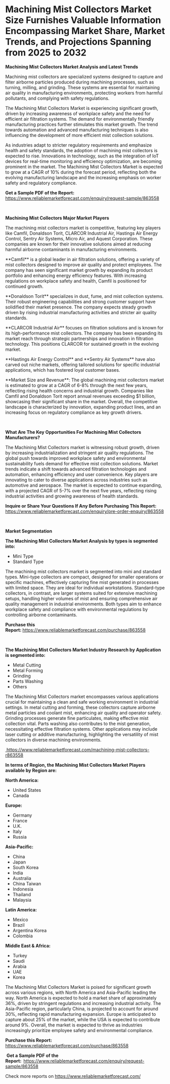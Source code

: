<p><h1>Machining Mist Collectors Market Size Furnishes Valuable Information Encompassing Market Share, Market Trends, and Projections Spanning from 2025 to 2032</h1></p><p><strong>Machining Mist Collectors Market Analysis and Latest Trends</strong></p>
<p><p>Machining mist collectors are specialized systems designed to capture and filter airborne particles produced during machining processes, such as turning, milling, and grinding. These systems are essential for maintaining air quality in manufacturing environments, protecting workers from harmful pollutants, and complying with safety regulations.</p><p>The Machining Mist Collectors Market is experiencing significant growth, driven by increasing awareness of workplace safety and the need for efficient air filtration systems. The demand for environmentally friendly manufacturing practices further stimulates this market growth. The trend towards automation and advanced manufacturing techniques is also influencing the development of more efficient mist collection solutions.</p><p>As industries adapt to stricter regulatory requirements and emphasize health and safety standards, the adoption of machining mist collectors is expected to rise. Innovations in technology, such as the integration of IoT devices for real-time monitoring and efficiency optimization, are becoming prominent in the market. The Machining Mist Collectors Market is expected to grow at a CAGR of 10% during the forecast period, reflecting both the evolving manufacturing landscape and the increasing emphasis on worker safety and regulatory compliance.</p></p>
<p><strong>Get a Sample PDF of the Report:&nbsp;</strong> <a href="https://www.reliablemarketforecast.com/enquiry/request-sample/863558?utm_campaign=2210&utm_medium=2&utm_source=Github&utm_content=ia&utm_term=20022025&utm_id=machining-mist-collectors">https://www.reliablemarketforecast.com/enquiry/request-sample/863558</a></p>
<p>&nbsp;</p>
<p><strong>Machining Mist Collectors Major Market Players</strong></p>
<p><p>The machining mist collectors market is competitive, featuring key players like Camfil, Donaldson Torit, CLARCOR Industrial Air, Hastings Air Energy Control, Sentry Air Systems, Micro Air, and Aquest Corporation. These companies are known for their innovative solutions aimed at reducing harmful airborne contaminants in manufacturing environments.</p><p>**Camfil** is a global leader in air filtration solutions, offering a variety of mist collectors designed to improve air quality and protect employees. The company has seen significant market growth by expanding its product portfolio and enhancing energy efficiency features. With increasing regulations on workplace safety and health, Camfil is positioned for continued growth.</p><p>**Donaldson Torit** specializes in dust, fume, and mist collection systems. Their robust engineering capabilities and strong customer support have solidified their market presence. The company expects steady growth driven by rising industrial manufacturing activities and stricter air quality standards.</p><p>**CLARCOR Industrial Air** focuses on filtration solutions and is known for its high-performance mist collectors. The company has been expanding its market reach through strategic partnerships and innovation in filtration technology. This positions CLARCOR for sustained growth in the evolving market.</p><p>**Hastings Air Energy Control** and **Sentry Air Systems** have also carved out niche markets, offering tailored solutions for specific industrial applications, which has fostered loyal customer bases.</p><p>**Market Size and Revenue**: The global machining mist collectors market is estimated to grow at a CAGR of 6-8% through the next few years, reflecting rising health concerns and industrial growth. Companies like Camfil and Donaldson Torit report annual revenues exceeding $1 billion, showcasing their significant share in the market. Overall, the competitive landscape is characterized by innovation, expanding product lines, and an increasing focus on regulatory compliance as key growth drivers.</p></p>
<p>&nbsp;</p>
<p><strong>What Are The Key Opportunities For Machining Mist Collectors Manufacturers?</strong></p>
<p><p>The Machining Mist Collectors market is witnessing robust growth, driven by increasing industrialization and stringent air quality regulations. The global push towards improved workplace safety and environmental sustainability fuels demand for effective mist collection solutions. Market trends indicate a shift towards advanced filtration technologies and automation, enhancing efficiency and user convenience. Key players are innovating to cater to diverse applications across industries such as automotive and aerospace. The market is expected to continue expanding, with a projected CAGR of 5-7% over the next five years, reflecting rising industrial activities and growing awareness of health standards.</p></p>
<p><strong>Inquire or Share Your Questions If Any Before Purchasing This Report:</strong> <a href="https://www.reliablemarketforecast.com/enquiry/pre-order-enquiry/863558?utm_campaign=2210&utm_medium=2&utm_source=Github&utm_content=ia&utm_term=20022025&utm_id=machining-mist-collectors">https://www.reliablemarketforecast.com/enquiry/pre-order-enquiry/863558</a></p>
<p>&nbsp;</p>
<p><strong>Market Segmentation</strong></p>
<p><strong>The Machining Mist Collectors Market Analysis by types is segmented into:</strong></p>
<p><ul><li>Mini Type</li><li>Standard Type</li></ul></p>
<p><p>The machining mist collectors market is segmented into mini and standard types. Mini-type collectors are compact, designed for smaller operations or specific machines, effectively capturing fine mist generated in processes with limited space. They are ideal for individual workstations. Standard-type collectors, in contrast, are larger systems suited for extensive machining setups, handling higher volumes of mist and ensuring comprehensive air quality management in industrial environments. Both types aim to enhance workplace safety and compliance with environmental regulations by controlling airborne contaminants.</p></p>
<p><strong>Purchase this Report:&nbsp;</strong><a href="https://www.reliablemarketforecast.com/purchase/863558?utm_campaign=2210&utm_medium=2&utm_source=Github&utm_content=ia&utm_term=20022025&utm_id=machining-mist-collectors">https://www.reliablemarketforecast.com/purchase/863558</a></p>
<p>&nbsp;</p>
<p><strong>The Machining Mist Collectors Market Industry Research by Application is segmented into:</strong></p>
<p><ul><li>Metal Cutting</li><li>Metal Forming</li><li>Grinding</li><li>Parts Washing</li><li>Others</li></ul></p>
<p><p>The Machining Mist Collectors market encompasses various applications crucial for maintaining a clean and safe working environment in industrial settings. In metal cutting and forming, these collectors capture airborne metal particles and coolant mist, enhancing air quality and operator safety. Grinding processes generate fine particulates, making effective mist collection vital. Parts washing also contributes to the mist generation, necessitating effective filtration systems. Other applications may include laser cutting or additive manufacturing, highlighting the versatility of mist collectors in diverse machining environments.</p></p>
<p><a href="https://www.reliablemarketforecast.com/machining-mist-collectors-r863558?utm_campaign=2210&utm_medium=2&utm_source=Github&utm_content=ia&utm_term=20022025&utm_id=machining-mist-collectors">&nbsp;https://www.reliablemarketforecast.com/machining-mist-collectors-r863558</a></p>
<p><strong>In terms of Region, the Machining Mist Collectors Market Players available by Region are:</strong></p>
<p>
    <p> <strong> North America: </strong>
        <ul>
            <li>United States</li>
            <li>Canada</li>
        </ul>
        </p> 
    <p> <strong> Europe: </strong>
        <ul>
            <li>Germany</li>
            <li>France</li>
            <li>U.K.</li>
            <li>Italy</li>
            <li>Russia</li>
        </ul>
        </p> 
    <p> <strong> Asia-Pacific: </strong>
        <ul>
            <li>China</li>
            <li>Japan</li>
            <li>South Korea</li>
            <li>India</li>
            <li>Australia</li>
            <li>China Taiwan</li>
            <li>Indonesia</li>
            <li>Thailand</li>
            <li>Malaysia</li>
        </ul>
        </p> 
    <p> <strong> Latin America: </strong>
        <ul>
            <li>Mexico</li>
            <li>Brazil</li>
            <li>Argentina Korea</li>
            <li>Colombia</li>
        </ul>
        </p> 
    <p> <strong> Middle East & Africa: </strong>
        <ul>
            <li>Turkey</li>
            <li>Saudi</li>
            <li>Arabia</li>
            <li>UAE</li>
            <li>Korea</li>
        </ul>
    </p>
    </p>
<p><p>The Machining Mist Collectors Market is poised for significant growth across various regions, with North America and Asia-Pacific leading the way. North America is expected to hold a market share of approximately 36%, driven by stringent regulations and increasing industrial activity. The Asia-Pacific region, particularly China, is projected to account for around 30%, reflecting rapid manufacturing expansion. Europe is anticipated to capture about 25% of the market, while the USA is expected to contribute around 9%. Overall, the market is expected to thrive as industries increasingly prioritize employee safety and environmental compliance.</p></p>
<p><strong>Purchase this Report: </strong><a href="https://www.reliablemarketforecast.com/purchase/863558?utm_campaign=2210&utm_medium=2&utm_source=Github&utm_content=ia&utm_term=20022025&utm_id=machining-mist-collectors">https://www.reliablemarketforecast.com/purchase/863558</a></p>
<p>&nbsp;<strong>Get a Sample PDF of the Report:&nbsp;&nbsp;</strong><a href="https://www.reliablemarketforecast.com/enquiry/request-sample/863558?utm_campaign=2210&utm_medium=2&utm_source=Github&utm_content=ia&utm_term=20022025&utm_id=machining-mist-collectors">https://www.reliablemarketforecast.com/enquiry/request-sample/863558</a></p>
<p><strong></strong></p>
<p>Check more reports on <a href="https://www.reliablemarketforecast.com/?utm_campaign=2210&utm_medium=2&utm_source=Github&utm_content=ia&utm_term=20022025&utm_id=machining-mist-collectors">https://www.reliablemarketforecast.com/</a></p>